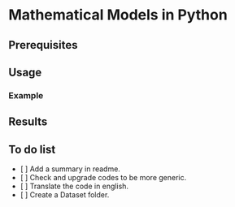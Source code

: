 # Mathematical Models in Python #

## Prerequisites ##

## Usage ##

### Example ###

## Results ##

## To do list ##

- [ ] Add a summary in readme.
- [ ] Check and upgrade codes to be more generic.
- [ ] Translate the code in english.
- [ ] Create a Dataset folder.
